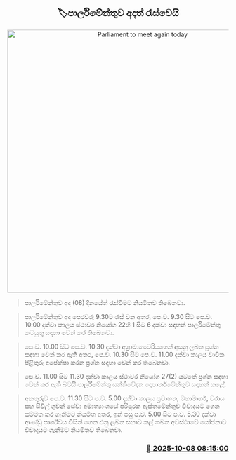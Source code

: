 <p align='center'><b><h2 align='center' title='Parliament to meet again today'>🏷පාර්ලිමේන්තුව අදත් රැස්වෙයි</h2></b></p>
<p align='center'><img src='https://helakuru.sgp1.cdn.digitaloceanspaces.com/esana/images/lib/parliment-new-01[1].jpg' width='600' alt='Parliament to meet again today'></p>

> පාර්ලිමේන්තුව අද (08) දිනයේත් රැස්වීමට නියමිතව තිබෙනවා.

> පාර්ලිමේන්තුව අද පෙරවරු 9.30ට රැස් වන අතර, පෙ.ව. 9.30 සිට පෙ.ව. 10.00 දක්වා කාලය ස්ථාවර නියෝග 22හි 1 සිට 6 දක්වා සඳහන් පාර්ලිමේන්තු කටයුතු සඳහා වෙන් කර තිබෙනවා.

> පෙ.ව. 10.00 සිට පෙ.ව. 10.30 දක්වා අග්‍රාමාත්‍යවරියගෙන් අසනු ලබන ප්‍රශ්න සඳහා වෙන් කර ඇති අතර, පෙ.ව. 10.30 සිට පෙ.ව. 11.00 දක්වා කාලය වාචික පිළිතුරු අපේක්ෂා කරන ප්‍රශ්න සඳහා වෙන් කර තිබෙනවා.

> පෙ.ව. 11.00 සිට 11.30 දක්වා කාලය ස්ථාවර නියෝග 27(2) යටතේ ප්‍රශ්න සඳහා වෙන් කර ඇති බවයි පාර්ලිමේන්තු සන්නිවේදන දෙපාර්තමේන්තුව සඳහන් කළේ.

> අනතුරුව පෙ.ව. 11.30 සිට ප.ව. 5.00 දක්වා කාලය ප්‍රවාහන, මහාමාර්ග, වරාය සහ සිවිල් ගුවන් සේවා අමාත්‍යාංශයේ පරිපූරක ඇස්තමේන්තුව විවාදයට ගෙන සම්මත කර ගැනීමට නියමිත අතර, ඉන් පසු ප.ව. 5.00 සිට ප.ව. 5.30 දක්වා ආණ්ඩු පාර්ශ්වය විසින් ගෙන එනු ලබන සභාව කල් තබන අවස්ථාවේ යෝජනාව විවාදයට ගැනීමට නියමිතව තිබෙනවා.



<h3 align='right'><a href='https://www.helakuru.lk/esana/p/114285/'>📅 2025-10-08 08:15:00</a></h3>
